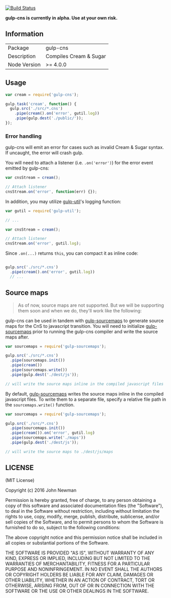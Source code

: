 [![Build Status](https://secure.travis-ci.org/jgnewman/gulp-cns.png?branch=master)](https://travis-ci.org/jgnewman/gulp-cns)

**gulp-cns is currently in alpha. Use at your own risk.**

## Information

<table>
<tr>
<td>Package</td><td>gulp-cns</td>
</tr>
<tr>
<td>Description</td>
<td>Compiles Cream & Sugar</td>
</tr>
<tr>
<td>Node Version</td>
<td>>= 4.0.0</td>
</tr>
</table>

## Usage

```javascript
var cream = require('gulp-cns');

gulp.task('cream', function() {
  gulp.src('./src/*.cns')
    .pipe(cream().on('error', gutil.log))
    .pipe(gulp.dest('./public/'));
});
```

### Error handling

gulp-cns will emit an error for cases such as invalid Cream & Sugar syntax. If uncaught, the error will crash gulp.

You will need to attach a listener (i.e. `.on('error')`) for the error event emitted by gulp-cns:

```javascript
var cnsStream = cream();

// Attach listener
cnsStream.on('error', function(err) {});
```

In addition, you may utilize [gulp-util](https://github.com/wearefractal/gulp-util)'s logging function:

```javascript
var gutil = require('gulp-util');

// ...

var cnsStream = cream();

// Attach listener
cnsStream.on('error', gutil.log);

```

Since `.on(...)` returns `this`, you can compact it as inline code:

```javascript

gulp.src('./src/*.cns')
  .pipe(cream().on('error', gutil.log))
  // ...
```

## Source maps

> As of now, source maps are not supported. But we will be supporting them soon and when we do, they'll work like the following:

gulp-cns can be used in tandem with [gulp-sourcemaps](https://github.com/floridoo/gulp-sourcemaps) to generate source maps for the CnS to javascript transition. You will need to initialize [gulp-sourcemaps](https://github.com/floridoo/gulp-sourcemaps) prior to running the gulp-cns compiler and write the source maps after.

```javascript
var sourcemaps = require('gulp-sourcemaps');

gulp.src('./src/*.cns')
  .pipe(sourcemaps.init())
  .pipe(cream())
  .pipe(sourcemaps.write())
  .pipe(gulp.dest('./dest/js'));

// will write the source maps inline in the compiled javascript files
```

By default, [gulp-sourcemaps](https://github.com/floridoo/gulp-sourcemaps) writes the source maps inline in the compiled javascript files. To write them to a separate file, specify a relative file path in the `sourcemaps.write()` function.

```javascript
var sourcemaps = require('gulp-sourcemaps');

gulp.src('./src/*.cns')
  .pipe(sourcemaps.init())
  .pipe(cream()).on('error', gutil.log)
  .pipe(sourcemaps.write('./maps'))
  .pipe(gulp.dest('./dest/js'));

// will write the source maps to ./dest/js/maps
```

## LICENSE

(MIT License)

Copyright (c) 2016 John Newman

Permission is hereby granted, free of charge, to any person obtaining
a copy of this software and associated documentation files (the
"Software"), to deal in the Software without restriction, including
without limitation the rights to use, copy, modify, merge, publish,
distribute, sublicense, and/or sell copies of the Software, and to
permit persons to whom the Software is furnished to do so, subject to
the following conditions:

The above copyright notice and this permission notice shall be
included in all copies or substantial portions of the Software.

THE SOFTWARE IS PROVIDED "AS IS", WITHOUT WARRANTY OF ANY KIND,
EXPRESS OR IMPLIED, INCLUDING BUT NOT LIMITED TO THE WARRANTIES OF
MERCHANTABILITY, FITNESS FOR A PARTICULAR PURPOSE AND
NONINFRINGEMENT. IN NO EVENT SHALL THE AUTHORS OR COPYRIGHT HOLDERS BE
LIABLE FOR ANY CLAIM, DAMAGES OR OTHER LIABILITY, WHETHER IN AN ACTION
OF CONTRACT, TORT OR OTHERWISE, ARISING FROM, OUT OF OR IN CONNECTION
WITH THE SOFTWARE OR THE USE OR OTHER DEALINGS IN THE SOFTWARE.
